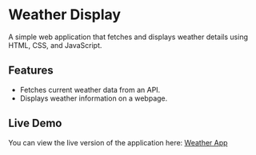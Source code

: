 # Weather Display

A simple web application that fetches and displays weather details using HTML, CSS, and JavaScript.

## Features

- Fetches current weather data from an API.
- Displays weather information on a webpage.
## Live Demo

You can view the live version of the application here: [Weather App](https://ash10blaze.github.io/Weather-App/)

